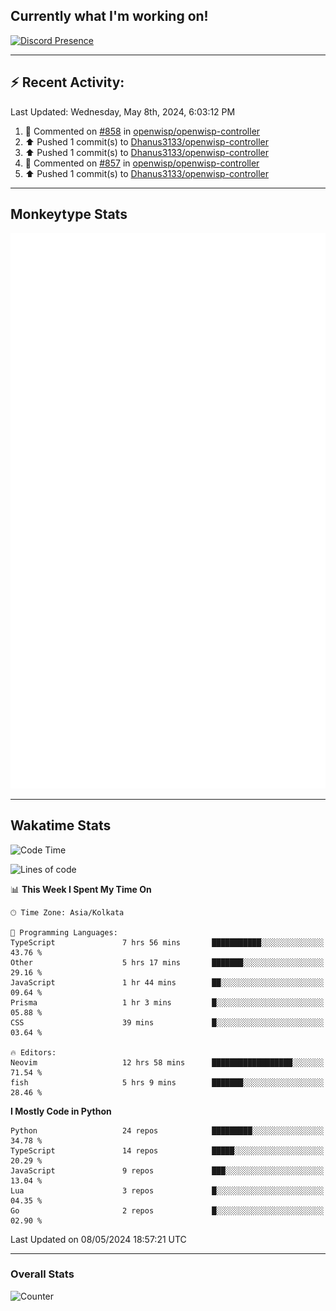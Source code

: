 ## Currently what I'm working on!
[![Discord Presence](https://lanyard.cnrad.dev/api/534981034400284712)](https://discord.com/users/534981034400284712)

---

## :zap: Recent Activity:
<!--RECENT_ACTIVITY:last_update-->
Last Updated: Wednesday, May 8th, 2024, 6:03:12 PM
<!--RECENT_ACTIVITY:last_update_end-->
<!--RECENT_ACTIVITY:start-->
1. 💬 Commented on [#858](https://github.com/openwisp/openwisp-controller/pull/858#discussion_r1593791549) in [openwisp/openwisp-controller](https://github.com/openwisp/openwisp-controller)<br>
2. ⬆️ Pushed 1 commit(s) to [Dhanus3133/openwisp-controller](https://github.com/Dhanus3133/openwisp-controller)<br>
3. ⬆️ Pushed 1 commit(s) to [Dhanus3133/openwisp-controller](https://github.com/Dhanus3133/openwisp-controller)<br>
4. 💬 Commented on [#857](https://github.com/openwisp/openwisp-controller/pull/857#discussion_r1591353814) in [openwisp/openwisp-controller](https://github.com/openwisp/openwisp-controller)<br>
5. ⬆️ Pushed 1 commit(s) to [Dhanus3133/openwisp-controller](https://github.com/Dhanus3133/openwisp-controller)<br>
<!--RECENT_ACTIVITY:end-->

---

## Monkeytype Stats
<a href="https://monkeytype.com/profile/dhanus">
  <img src="https://raw.githubusercontent.com/Dhanus3133/Dhanus3133/monkeytype/monkeytype-lbpb.svg" alt="Monkeytype Profile" />
</a>

---

## Wakatime Stats
<!--START_SECTION:waka-->
![Code Time](http://img.shields.io/badge/Code%20Time-1%2C807%20hrs%2024%20mins-blue)

![Lines of code](https://img.shields.io/badge/From%20Hello%20World%20I%27ve%20Written-5.1%20million%20lines%20of%20code-blue)

📊 **This Week I Spent My Time On** 

```text
🕑︎ Time Zone: Asia/Kolkata

💬 Programming Languages: 
TypeScript               7 hrs 56 mins       ███████████░░░░░░░░░░░░░░   43.76 % 
Other                    5 hrs 17 mins       ███████░░░░░░░░░░░░░░░░░░   29.16 % 
JavaScript               1 hr 44 mins        ██░░░░░░░░░░░░░░░░░░░░░░░   09.64 % 
Prisma                   1 hr 3 mins         █░░░░░░░░░░░░░░░░░░░░░░░░   05.88 % 
CSS                      39 mins             █░░░░░░░░░░░░░░░░░░░░░░░░   03.64 % 

🔥 Editors: 
Neovim                   12 hrs 58 mins      ██████████████████░░░░░░░   71.54 % 
fish                     5 hrs 9 mins        ███████░░░░░░░░░░░░░░░░░░   28.46 % 
```

**I Mostly Code in Python** 

```text
Python                   24 repos            █████████░░░░░░░░░░░░░░░░   34.78 % 
TypeScript               14 repos            █████░░░░░░░░░░░░░░░░░░░░   20.29 % 
JavaScript               9 repos             ███░░░░░░░░░░░░░░░░░░░░░░   13.04 % 
Lua                      3 repos             █░░░░░░░░░░░░░░░░░░░░░░░░   04.35 % 
Go                       2 repos             █░░░░░░░░░░░░░░░░░░░░░░░░   02.90 % 
```




 Last Updated on 08/05/2024 18:57:21 UTC
<!--END_SECTION:waka-->
---

### Overall Stats

<img src="https://moe-counter.glitch.me/get/@Dhanus3133?theme=asoul" alt="Counter" />
